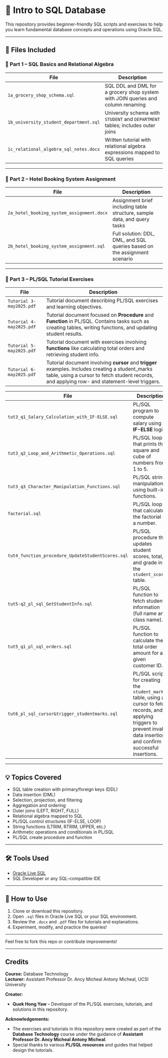 # 📘 Intro to SQL Database

This repository provides beginner-friendly SQL scripts and exercises to help you learn fundamental database concepts and operations using Oracle SQL.

---

## 📁 Files Included

### 🔹 Part 1 – SQL Basics and Relational Algebra

| File                                   | Description                                                                 |
|----------------------------------------|-----------------------------------------------------------------------------|
| `1a_grocery_shop_schema.sql`           | SQL DDL and DML for a grocery shop system with JOIN queries and column renaming |
| `1b_university_student_department.sql` | University schema with `STUDENT` and `DEPARTMENT` tables; includes outer joins |
| `1c_relational_algebra_sql_notes.docx` | Written tutorial with relational algebra expressions mapped to SQL queries |

---

### 🔹 Part 2 – Hotel Booking System Assignment

| File                                        | Description                                                                 |
|---------------------------------------------|-----------------------------------------------------------------------------|
| `2a_hotel_booking_system_assignment.docx`   | Assignment brief including table structure, sample data, and query tasks    |
| `2b_hotel_booking_system_assignment.sql`    | Full solution: DDL, DML, and SQL queries based on the assignment scenario   |

---

### 🔹 Part 3 – PL/SQL Tutorial Exercises

| **File**                                              | **Description**                                                                 |
|-------------------------------------------------------|---------------------------------------------------------------------------------|
| `Tutorial 3-may2025.pdf`                               | Tutorial document describing PL/SQL exercises and learning objectives.           |
| `Tutorial 4-may2025.pdf`                               | Tutorial document focused on **Procedure** and **Function** in PL/SQL. Contains tasks such as creating tables, writing functions, and updating student results. |
| `Tutorial 5-may2025.pdf`                               | Tutorial document with exercises involving **functions** like calculating total orders and retrieving student info. |
| `Tutorial 6-may2025.pdf`                               | Tutorial document involving **cursor** and **trigger** examples. Includes creating a student_marks table, using a cursor to fetch student records, and applying row- and statement-level triggers. |

| **File**                                              | **Description**                                                                 |
|-------------------------------------------------------|---------------------------------------------------------------------------------|
| `tut3_q1_Salary_Calculation_with_IF-ELSE.sql`           | PL/SQL program to compute salary using **IF-ELSE** logic.                       |
| `tut3_q2_Loop_and_Arithmetic_Operations.sql`            | PL/SQL loop that prints the square and cube of numbers from 1 to 5.             |
| `tut3_q3_Character_Manipulation_Functions.sql`          | PL/SQL string manipulation using built-in functions.                            |
| `factorial.sql`                                        | PL/SQL loop that calculates the factorial of a number.                         |
| `tut4_function_procedure_UpdateStudentScores.sql`       | PL/SQL procedure that updates student scores, total, and grade in the `student_scores` table. |
| `tut5-q2_pl_sql_GetStudentInfo.sql`                     | PL/SQL function to fetch student information (full name and class name).        |
| `tut5_q1_pl_sql_orders.sql`                             | PL/SQL function to calculate the total order amount for a given customer ID.    |
| `tut6_pl_sql_cursor&trigger_studentmarks.sql`           | PL/SQL script for creating the `student_marks` table, using a cursor to fetch records, and applying triggers to prevent invalid data insertion and confirm successful insertions. |

---

## 💡 Topics Covered

- SQL table creation with primary/foreign keys (DDL)
- Data insertion (DML)
- Selection, projection, and filtering
- Aggregation and ordering
- Outer joins (LEFT, RIGHT, FULL)
- Relational algebra mapped to SQL
- PL/SQL control structures (IF-ELSE, LOOP)
- String functions (LTRIM, RTRIM, UPPER, etc.)
- Arithmetic operations and conditionals in PL/SQL
- PL/SQL create procedure and function

---

## 🛠️ Tools Used

- [Oracle Live SQL](https://livesql.oracle.com/)
- SQL Developer or any SQL-compatible IDE

---

## 📌 How to Use

1. Clone or download this repository.
2. Open `.sql` files in Oracle Live SQL or your SQL environment.
3. Review the `.docx` and `.pdf` files for tutorials and explanations.
4. Experiment, modify, and practice the queries!

---

Feel free to fork this repo or contribute improvements!

---

## Credits

**Course:** Database Technology  
**Lecturer:** Assistant Professor Dr. Ancy Micheal Antony Micheal, UCSI University  

**Creator:**  
- **Quek Hong Yaw** – Developer of the PL/SQL exercises, tutorials, and solutions in this repository.

**Acknowledgements:**  
- The exercises and tutorials in this repository were created as part of the **Database Technology** course under the guidance of **Assistant Professor Dr. Ancy Micheal Antony Micheal**.  
- Special thanks to various **PL/SQL resources** and guides that helped design the tutorials.

